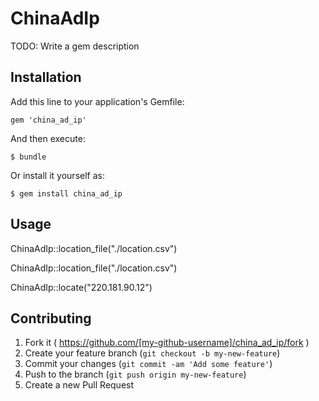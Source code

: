 # ChinaAdIp

TODO: Write a gem description

## Installation

Add this line to your application's Gemfile:

    gem 'china_ad_ip'

And then execute:

    $ bundle

Or install it yourself as:

    $ gem install china_ad_ip

## Usage

 ChinaAdIp::location_file("./location.csv")

 ChinaAdIp::location_file("./location.csv")

 ChinaAdIp::locate("220.181.90.12")

## Contributing

1. Fork it ( https://github.com/[my-github-username]/china_ad_ip/fork )
2. Create your feature branch (`git checkout -b my-new-feature`)
3. Commit your changes (`git commit -am 'Add some feature'`)
4. Push to the branch (`git push origin my-new-feature`)
5. Create a new Pull Request
